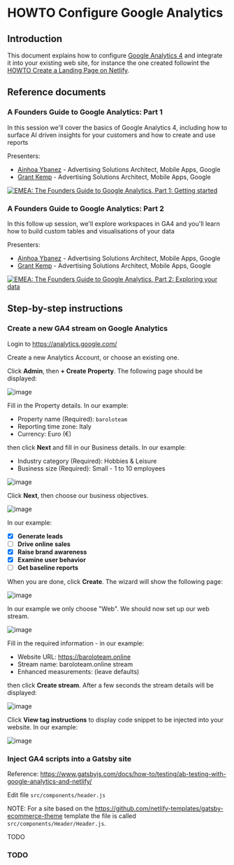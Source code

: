 # HOWTO Configure Google Analytics

## Introduction

This document explains how to configure [Google Analytics 4](https://analytics.google.com/analytics/web/?) and integrate it into your existing web site, for instance the one created followint the [HOWTO Create a Landing Page on Netlify](howto-create-landing-page-netlify.md).

## Reference documents

<!-- See <https://github.com/SOLARMA/quello-che-vuoi/tree/main/learning/google-startup-school> -->

### A Founders Guide to Google Analytics: Part 1

<!-- (2023-06-29 11:00-11:35 CEST) -->

In this session we'll cover the basics of Google Analytics 4, including how to surface AI driven insights for your customers and how to create and use reports

Presenters:

* [Ainhoa Ybanez](https://www.linkedin.com/in/ainybez/) - Advertising Solutions Architect, Mobile Apps, Google
* [Grant Kemp](https://www.linkedin.com/in/creativetechnologyuk/) - Advertising Solutions Architect, Mobile Apps, Google

<!-- <https://cloudonair.withgoogle.com/events/startup-school/watch?talk=emea-talk6> -->

<!-- <https://www.youtube.com/watch?v=EY6PDUowafE> -->

[![EMEA: The Founders Guide to Google Analytics, Part 1: Getting started](https://img.youtube.com/vi/EY6PDUowafE/0.jpg)](https://www.youtube.com/watch?v=EY6PDUowafE "EMEA: The Founders Guide to Google Analytics, Part 1: Getting started")

### A Founders Guide to Google Analytics: Part 2

<!-- (2023-07-06 11:00-12:00 CEST) -->

In this follow up session, we'll explore workspaces in GA4 and you'll learn how to build custom tables and visualisations of your data

Presenters:

* [Ainhoa Ybanez](https://www.linkedin.com/in/ainybez/) - Advertising Solutions Architect, Mobile Apps, Google
* [Grant Kemp](https://www.linkedin.com/in/creativetechnologyuk/) - Advertising Solutions Architect, Mobile Apps, Google

[![EMEA: The Founders Guide to Google Analytics, Part 2: Exploring your data](https://img.youtube.com/vi/0V99kmrW9EI/0.jpg)](https://www.youtube.com/watch?v=0V99kmrW9EI "EMEA: The Founders Guide to Google Analytics, Part 2: Exploring your data")

## Step-by-step instructions

### Create a new GA4 stream on Google Analytics

Login to <https://analytics.google.com/>

Create a new Analytics Account, or choose an existing one.

Click **Admin**, then **+ Create Property**. The following page should be displayed:

![image](https://github.com/B-AROL-O/ARNEIS/assets/75182/30786425-513b-44b0-a6e6-9b1222ceb80c)

Fill in the Property details. In our example:

* Property name (Required): `baroloteam`
* Reporting time zone: Italy
* Currency: Euro (€)

then click **Next** and fill in our Business details. In our example:

* Industry category (Required): Hobbies &amp; Leisure
* Business size (Required): Small - 1 to 10 employees

![image](https://github.com/B-AROL-O/ARNEIS/assets/75182/ae40cea3-a104-4ef3-9158-e63ce65ce6ce)

Click **Next**, then choose our business objectives.

![image](https://github.com/B-AROL-O/ARNEIS/assets/75182/92432c55-320e-4911-b734-47c223ad68f7)

In our example:

* [x] **Generate leads**
* [ ] **Drive online sales**
* [x] **Raise brand awareness**
* [x] **Examine user behavior**
* [ ] **Get baseline reports**

When you are done, click **Create**. The wizard will show the following page:

![image](https://github.com/B-AROL-O/ARNEIS/assets/75182/b19e37d2-1690-4dfa-8318-2d127b3f5130)

In our example we only choose "Web". We should now set up our web stream.

![image](https://github.com/B-AROL-O/ARNEIS/assets/75182/d992d2cd-051d-4dca-9c26-eb7171433f2e)

Fill in the required information - in our example:

* Website URL: <https://baroloteam.online>
* Stream name: baroloteam.online stream
* Enhanced measurements: (leave defaults)

then click **Create stream**. After a few seconds the stream details will be displayed:

![image](https://github.com/B-AROL-O/ARNEIS/assets/75182/37bad402-844d-4b78-ad15-1e4d6a35b437)

Click **View tag instructions** to display code snippet to be injected into your website.
In our example:

![image](https://github.com/B-AROL-O/ARNEIS/assets/75182/5fe3801f-c21b-413d-b883-2f8046e47771)

### Inject GA4 scripts into a Gatsby site

Reference: <https://www.gatsbyjs.com/docs/how-to/testing/ab-testing-with-google-analytics-and-netlify/>

Edit file `src/components/header.js`

NOTE: For a site based on the <https://github.com/netlify-templates/gatsby-ecommerce-theme> template the file is called `src/components/Header/Header.js`.

TODO

### TODO

<!-- EOF -->